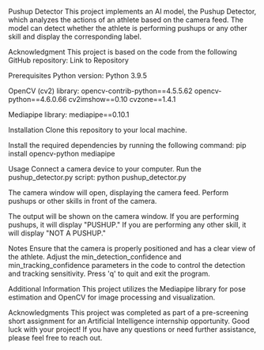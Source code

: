 Pushup Detector
This project implements an AI model, the Pushup Detector, which analyzes the actions of an athlete based on the camera feed. The model can detect whether the athlete is performing pushups or any other skill and display the corresponding label.

Acknowledgment
This project is based on the code from the following GitHub repository: Link to Repository

Prerequisites
Python version:
Python 3.9.5

OpenCV (cv2) library:
opencv-contrib-python==4.5.5.62
opencv-python==4.6.0.66
cv2imshow==0.10
cvzone==1.4.1

Mediapipe library:
mediapipe==0.10.1

Installation
Clone this repository to your local machine.

Install the required dependencies by running the following command:
pip install opencv-python mediapipe

Usage
Connect a camera device to your computer.
Run the pushup_detector.py script:
python pushup_detector.py

The camera window will open, displaying the camera feed.
Perform pushups or other skills in front of the camera.

The output will be shown on the camera window. If you are performing pushups, it will display "PUSHUP." If you are performing any other skill, it will display "NOT A PUSHUP."

Notes
Ensure that the camera is properly positioned and has a clear view of the athlete.
Adjust the min_detection_confidence and min_tracking_confidence parameters in the code to control the detection and tracking sensitivity.
Press 'q' to quit and exit the program.

Additional Information
This project utilizes the Mediapipe library for pose estimation and OpenCV for image processing and visualization.

Acknowledgments
This project was completed as part of a pre-screening short assignment for an Artificial Intelligence internship opportunity. 
Good luck with your project! If you have any questions or need further assistance, please feel free to reach out.
